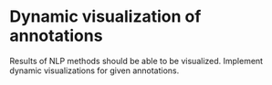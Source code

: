 # Dynamic visualization of annotations

Results of NLP methods should be able to be visualized.
Implement dynamic visualizations for given annotations.
